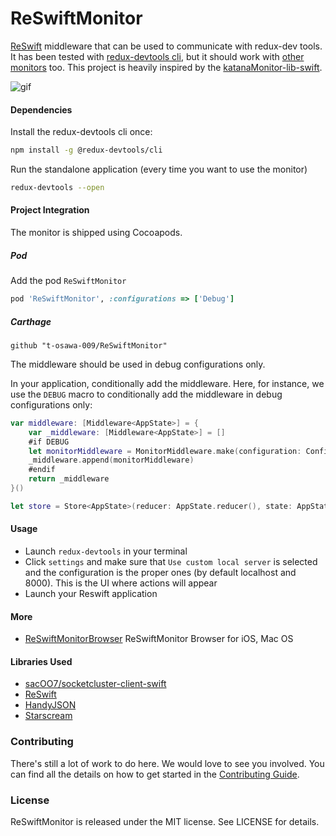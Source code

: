 # ReSwiftMonitor

[ReSwift](https://github.com/ReSwift/ReSwift) middleware that can be used to communicate with redux-dev tools. It has been tested with  [redux-devtools cli](https://github.com/reduxjs/redux-devtools/tree/main/packages/redux-devtools-cli), but it should work with [other monitors]( https://github.com/zalmoxisus/remote-redux-devtools#monitoring) too.
This project is heavily inspired by the [katanaMonitor-lib-swift](https://github.com/bolismauro/katanaMonitor-lib-swift). 

![gif](https://github.com/takuchantuyoshi/ReSwiftMonitor/blob/master/GIF/reswiftmonitor_sample.gif?raw=true)

#### Dependencies 

Install the redux-devtools cli once:

```sh
npm install -g @redux-devtools/cli
```

Run the standalone application (every time you want to use the monitor)

```sh
redux-devtools --open
```

#### Project Integration
The monitor is shipped using Cocoapods.

##### Pod
Add the pod `ReSwiftMonitor`

```ruby
pod 'ReSwiftMonitor', :configurations => ['Debug']
```
##### Carthage
```
github "t-osawa-009/ReSwiftMonitor"
```

The middleware should be used in debug configurations only.

In your application, conditionally add the middleware. Here, for instance, we use the `DEBUG` macro to conditionally add the middleware in debug configurations only:

```swift
var middleware: [Middleware<AppState>] = {
    var _middleware: [Middleware<AppState>] = []
    #if DEBUG
    let monitorMiddleware = MonitorMiddleware.make(configuration: Configuration())
    _middleware.append(monitorMiddleware)
    #endif
    return _middleware
}()

let store = Store<AppState>(reducer: AppState.reducer(), state: AppState(), middleware: middleware)

```



#### Usage

* Launch `redux-devtools` in your terminal
* Click `settings` and make sure that `Use custom local server` is selected and the configuration is the proper ones (by default localhost and 8000). This is the UI where actions will appear
* Launch your Reswift application

#### More
- [ReSwiftMonitorBrowser](https://github.com/t-osawa-009/ReSwiftMonitorBrowser) ReSwiftMonitor Browser for iOS, Mac OS

#### Libraries Used
- [sacOO7/socketcluster-client-swift](https://github.com/sacOO7/socketcluster-client-swift)
- [ReSwift](https://github.com/ReSwift/ReSwift)
- [HandyJSON](https://github.com/alibaba/HandyJSON)
- [Starscream](https://github.com/daltoniam/Starscream)

### Contributing
There's still a lot of work to do here. We would love to see you involved. You can find all the details on how to get started in the [Contributing Guide](https://github.com/t-osawa-009/ReSwiftMonitor/blob/master/CONTRIBUTING.md).

### License

ReSwiftMonitor is released under the MIT license. See LICENSE for details.
